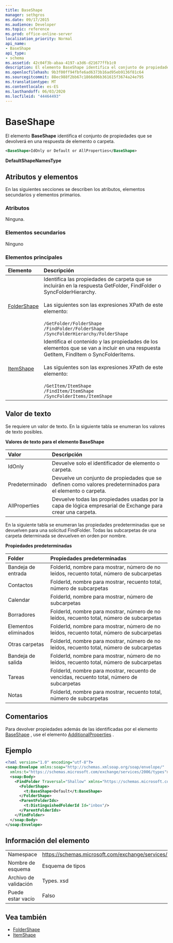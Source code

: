 ```yaml
---
title: BaseShape
manager: sethgros
ms.date: 09/17/2015
ms.audience: Developer
ms.topic: reference
ms.prod: office-online-server
localization_priority: Normal
api_name:
- BaseShape
api_type:
- schema
ms.assetid: 42c04f3b-abaa-4197-a3d6-d21677ffb1c0
description: El elemento BaseShape identifica el conjunto de propiedades que se devolverá en una respuesta de elemento o carpeta.
ms.openlocfilehash: 9b3f00ff94fbfe6ad6373b16ad95eb9136f81c64
ms.sourcegitcommit: 88ec988f2bb67c1866d06b361615f3674a24e795
ms.translationtype: MT
ms.contentlocale: es-ES
ms.lasthandoff: 06/03/2020
ms.locfileid: "44464493"
---
```

# <a name="baseshape"></a>BaseShape

El elemento **BaseShape** identifica el conjunto de propiedades que se devolverá en una respuesta de elemento o carpeta. 
  
```xml
<BaseShape>IdOnly or Default or AllProperties</BaseShape>
```

 **DefaultShapeNamesType**
## <a name="attributes-and-elements"></a>Atributos y elementos

En las siguientes secciones se describen los atributos, elementos secundarios y elementos primarios.
  
### <a name="attributes"></a>Atributos

Ninguna.
  
### <a name="child-elements"></a>Elementos secundarios

Ninguno
  
### <a name="parent-elements"></a>Elementos principales

|**Elemento**|**Descripción**|
|:-----|:-----|
|[FolderShape](foldershape.md) <br/> | Identifica las propiedades de carpeta que se incluirán en la respuesta GetFolder, FindFolder o SyncFolderHierarchy.<br/><br/>Las siguientes son las expresiones XPath de este elemento:<br/><br/>`/GetFolder/FolderShape` <br/>  `/FindFolder/FolderShape` <br/>  `/SyncFolderHierarchy/FolderShape` <br/> |
|[ItemShape](itemshape.md) <br/> | Identifica el contenido y las propiedades de los elementos que se van a incluir en una respuesta GetItem, FindItem o SyncFolderItems.<br/><br/>Las siguientes son las expresiones XPath de este elemento:<br/><br/>`/GetItem/ItemShape` <br/>  `/FindItem/ItemShape` <br/>  `/SyncFolderItems/ItemShape` <br/> |
   
## <a name="text-value"></a>Valor de texto

Se requiere un valor de texto. En la siguiente tabla se enumeran los valores de texto posibles.
  
**Valores de texto para el elemento BaseShape**

|**Valor**|**Descripción**|
|:-----|:-----|
|IdOnly  <br/> |Devuelve solo el identificador de elemento o carpeta.  <br/> |
|Predeterminado  <br/> |Devuelve un conjunto de propiedades que se definen como valores predeterminados para el elemento o carpeta.  <br/> |
|AllProperties  <br/> |Devuelve todas las propiedades usadas por la capa de lógica empresarial de Exchange para crear una carpeta.  <br/> |
   
En la siguiente tabla se enumeran las propiedades predeterminadas que se devuelven para una solicitud FindFolder. Todas las subcarpetas de una carpeta determinada se devuelven en orden por nombre.
  
**Propiedades predeterminadas**

|**Folder**|**Propiedades predeterminadas**|
|:-----|:-----|
|Bandeja de entrada  <br/> |FolderId, nombre para mostrar, número de no leídos, recuento total, número de subcarpetas  <br/> |
|Contactos  <br/> |FolderId, nombre para mostrar, recuento total, número de subcarpetas  <br/> |
|Calendar  <br/> |FolderId, nombre para mostrar, número de subcarpetas  <br/> |
|Borradores  <br/> |FolderId, nombre para mostrar, número de no leídos, recuento total, número de subcarpetas  <br/> |
|Elementos eliminados  <br/> |FolderId, nombre para mostrar, número de no leídos, recuento total, número de subcarpetas  <br/> |
|Otras carpetas  <br/> |FolderId, nombre para mostrar, número de no leídos, recuento total, número de subcarpetas  <br/> |
|Bandeja de salida  <br/> |FolderId, nombre para mostrar, número de no leídos, recuento total, número de subcarpetas  <br/> |
|Tareas  <br/> |FolderId, nombre para mostrar, recuento de vencidas, recuento total, número de subcarpetas  <br/> |
|Notas  <br/> |FolderId, nombre para mostrar, recuento total, número de subcarpetas  <br/> |
   
## <a name="remarks"></a>Comentarios

Para devolver propiedades además de las identificadas por el elemento [BaseShape](baseshape.md) , use el elemento [AdditionalProperties](additionalproperties.md) . 
  
## <a name="example"></a>Ejemplo

```XML
<?xml version="1.0" encoding="utf-8"?>
<soap:Envelope xmlns:soap="http://schemas.xmlsoap.org/soap/envelope/"
  xmlns:t="https://schemas.microsoft.com/exchange/services/2006/types">
  <soap:Body>
    <FindFolder Traversal="Shallow" xmlns="https://schemas.microsoft.com/exchange/services/2006/messages">
      <FolderShape>
        <t:BaseShape>Default</t:BaseShape>
      </FolderShape>
      <ParentFolderIds>
        <t:DistinguishedFolderId Id="inbox"/>
      </ParentFolderIds>
    </FindFolder>
  </soap:Body>
</soap:Envelope>
```

## <a name="element-information"></a>Información del elemento

|||
|:-----|:-----|
|Namespace  <br/> |https://schemas.microsoft.com/exchange/services/2006/types  <br/> |
|Nombre de esquema  <br/> |Esquema de tipos  <br/> |
|Archivo de validación  <br/> |Types. xsd  <br/> |
|Puede estar vacío  <br/> |Falso  <br/> |
   
## <a name="see-also"></a>Vea también

- [FolderShape](foldershape.md)
- [ItemShape](itemshape.md)

